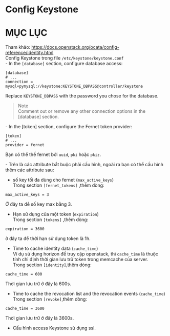 # Config Keystone


# MỤC LỤC




Tham khảo: https://docs.openstack.org/ocata/config-reference/identity.html  
Config Keystone trong file `/etc/keystone/keystone.conf`  
\- In the `[database]` section, configure database access:  
```
[database]
# ...
connection = mysql+pymysql://keystone:KEYSTONE_DBPASS@controller/keystone
```

Replace `KEYSTONE_DBPASS` with the password you chose for the database.

>Note  
Comment out or remove any other connection options in the [database] section.

\- In the [token] section, configure the Fernet token provider:  
```
[token]
# ...
provider = fernet
```

Bạn có thể thế fernet bởi `uuid`, `pki` hoặc `pkiz`.  

\- Trên là các attribute bắt buộc phải cấu hình, ngoài ra bạn có thể cấu hình thêm các attribute sau:  
- số key tối đa dùng cho fernet (`max_active_keys`)  
Trong section `[fernet_tokens]` ,thêm dòng:  
```
max_active_keys = 3
```

Ở đây ta để số key max bằng 3.  
- Hạn sử dụng của một token (`expiration`)  
Trong section `[tokens]` ,thêm dòng:  
```
expiration = 3600
```

ở đây ta để thời hạn sử dụng token là 1h.  
- Time to cache identity data (`cache_time`)  
Ví dụ sử dụng horizon để truy cập openstack, thì `cache_time` là thuộc tính chỉ định thời gian lưu trữ token trong memcache của server.  
Trong section `[identity]`,thêm dòng:  
```
cache_time = 600
```

Thời gian lưu trữ ở đây là 600s.  
- Time to cache the revocation list and the revocation events (`cache_time`)  
Trong section `[revoke]`,thêm dòng:  
```
cache_time = 3600
```

Thời gian lưu trữ ở đây là 3600s.  
- Cấu hình access Keystone sử dụng ssl.



















